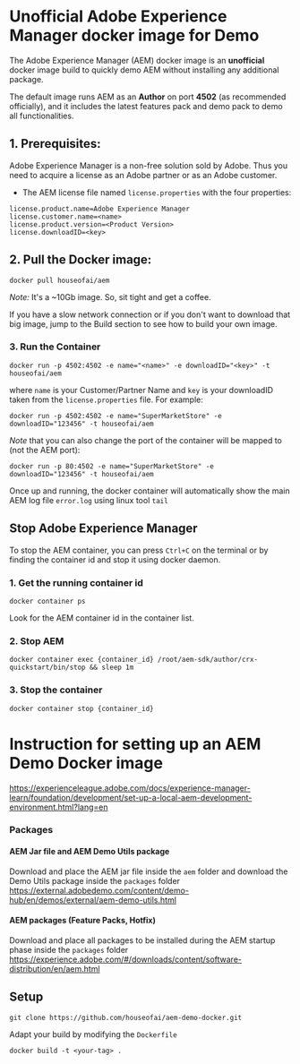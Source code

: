 # Unofficial Adobe Experience Manager docker image for Demo

The Adobe Experience Manager (AEM) docker image is an **unofficial** docker image build to quickly demo AEM without installing any additional package.

The default image runs AEM as an **Author** on port **4502** (as recommended officially), and it includes the latest features pack and demo pack to demo all functionalities.

## 1. Prerequisites:
Adobe Experience Manager is a non-free solution sold by Adobe. Thus you need to acquire a license as an Adobe partner or as an Adobe customer.
- The AEM license file named `license.properties` with the four properties:
```
license.product.name=Adobe Experience Manager
license.customer.name=<name>
license.product.version=<Product Version>
license.downloadID=<key>
```

## 2. Pull the Docker image:

```
docker pull houseofai/aem
```
*Note:* It's a ~10Gb image. So, sit tight and get a coffee.

If you have a slow network connection or if you don't want to download that big image, jump to the Build section to see how to build your own image.

### 3. Run the Container

```
docker run -p 4502:4502 -e name="<name>" -e downloadID="<key>" -t houseofai/aem
```
where `name` is your Customer/Partner Name and `key` is your downloadID taken from the `license.properties` file. For example:

```
docker run -p 4502:4502 -e name="SuperMarketStore" -e downloadID="123456" -t houseofai/aem
```
*Note* that you can also change the port of the container will be mapped to (not the AEM port):
```
docker run -p 80:4502 -e name="SuperMarketStore" -e downloadID="123456" -t houseofai/aem
```

Once up and running, the docker container will automatically show the main AEM log file `error.log` using linux tool `tail`

## Stop Adobe Experience Manager

To stop the AEM container, you can press `Ctrl+C` on the terminal or by finding the container id and stop it using docker daemon.

### 1. Get the running container id

```
docker container ps
```
Look for the AEM container id in the container list.


### 2. Stop AEM

`docker container exec {container_id} /root/aem-sdk/author/crx-quickstart/bin/stop && sleep 1m`

### 3. Stop the container

`docker container stop {container_id}`

# Instruction for setting up an AEM Demo Docker image

https://experienceleague.adobe.com/docs/experience-manager-learn/foundation/development/set-up-a-local-aem-development-environment.html?lang=en

### Packages
#### AEM Jar file and AEM Demo Utils package
Download and place the AEM jar file inside the `aem` folder and download the Demo Utils package inside the `packages` folder
https://external.adobedemo.com/content/demo-hub/en/demos/external/aem-demo-utils.html

#### AEM packages (Feature Packs, Hotfix)
Download and place all packages to be installed during the AEM startup phase inside the `packages` folder
https://experience.adobe.com/#/downloads/content/software-distribution/en/aem.html

## Setup

`git clone https://github.com/houseofai/aem-demo-docker.git`

Adapt your build by modifying the `Dockerfile`

`docker build -t <your-tag> .`
